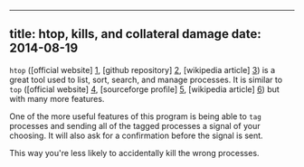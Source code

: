 --------------------------------------------
title: htop, kills, and collateral damage
date: 2014-08-19
--------------------------------------------

`htop` ([official website] [1], [github repository] [2], [wikipedia article] [3])
is a great tool used to list, sort, search, and manage processes.
It is similar to `top` ([official website] [4], [sourceforge profile] [5], [wikipedia article] [6]) but with many more features.

One of the more useful features of this program is being able to `tag` processes
and sending all of the tagged processes a signal of your choosing.
It will also ask for a confirmation before the signal is sent.

This way you're less likely to accidentally kill the wrong processes.

[1]: http://hisham.hm/htop/
[2]: https://github.com/hishamhm/htop
[3]: https://en.wikipedia.org/wiki/Htop
[4]: http://www.unixtop.org/
[5]: http://sf.net/projects/procps-ng/
[6]: https://en.wikipedia.org/wiki/Top_(software)
